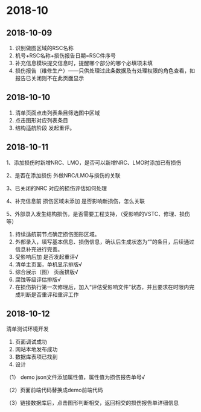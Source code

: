 # 2018-10

## 2018-10-09

1. 识别做图区域的RSC名称
2. 机号+RSC名称+损伤报告日期=RSC件序号
3. 补充信息模块提交信息时，提醒哪个部分的哪个必填项未填
4. 损伤报告（维修生产）——只供处理过此条数据及有处理权限的角色查看，如报告已关闭则不在此页面显示

## 2018-10-10

1. 清单页面点击列表条目筛选图中区域
2. 点击图形对应列表条目
3. 结构适航阶段 发起重评。

## 2018-10-11

1、添加损伤时新增NRC、LMO，是否可以新增NRC、LMO时添加已有损伤

2、是否在添加损伤 外做NRC/LMO与损伤的关联

3、已关闭的NRC 对应的损伤评估如何处理

4、补充信息前   损伤区域未添加 是否影响新损伤，怎么关联

5、外部录入发生结构损伤，是否需要工程支持，（受影响的VSTC、修理、损伤等）





1. 持续适航前节点确定损伤图形区域。
2. 外部录入，填写基本信息、损伤信息，确认后生成状态为“”的条目，后续通过信息补充进行完善。
3. 受影响后加  是否发起重评√
4. 清单主页面，单机显示排版√
5. 综合展示（图） 页面排版√
6. 腐蚀等级评估排版√
7. 在损伤执行第一次修理后，加入“评估受影响文件”状态，并且要求在时限内完成判断是否重评和重评工作

## 2018-10-12

清单测试环境开发

1. 页面调试成功
2. 网站本地发布成功
3. 数据库表项已找到
4. 设计

（1） demo json文件添加属性值，属性值为损伤报告单号√

（2）页面前端代码替换成demo前端代码

（3）链接数据库后，点击图形判断相交，返回相交的损伤报告单详细信息
